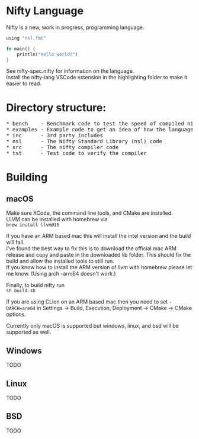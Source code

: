 # Nifty Language
Nifty is a new, work in progress, programming language.

```rs
using "nsl.fmt"

fn main() {
    println("Hello world!")
}
```

See nifty-spec.nifty for information on the language.  
Install the nifty-lang VSCode extension in the highlighting folder to make it easier to read.

# Directory structure:

<pre>
* bench    - Benchmark code to test the speed of compiled nifty code
* examples - Example code to get an idea of how the language works
* inc      - 3rd party includes
* nsl      - The Nifty Standard Library (nsl) code
* src      - The nifty compiler code
* tst      - Test code to verify the compiler
</pre>


# Building

## macOS

Make sure XCode, the command line tools, and CMake are installed.  
LLVM can be installed with homebrew via  
`brew install llvm@15`

If you have an ARM based mac this will install the intel version and the build will fail.  
I've found the best way to fix this is to download the official mac ARM release and copy and paste in the downloaded lib folder. This should fix the build and allow the installed tools to still run.  
If you know how to install the ARM version of llvm with homebrew please let me know. (Using arch -arm64 doesn't work.)

Finally, to build nifty run  
`sh build.sh`

If you are using CLion on an ARM based mac then you need to set `-DARCH=arm64` in Settings -> Build, Execution, Deployment -> CMake -> CMake options.

Currently only macOS is supported but windows, linux, and bsd will be supported as well.

## Windows
TODO

## Linux
TODO

## BSD
TODO
